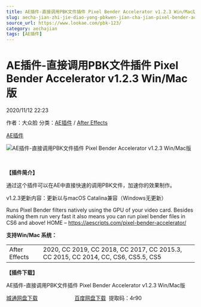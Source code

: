 ```yaml
---
title: AE插件-直接调用PBK文件插件 Pixel Bender Accelerator v1.2.3 Win/Mac版
slug: aecha-jian-zhi-jie-diao-yong-pbkwen-jian-cha-jian-pixel-bender-accelerator-v1-2-3-win-macban
source_url: https://www.lookae.com/pbk-123/
category: aechajian
tags: [AE插件]
---
```

# AE插件-直接调用PBK文件插件 Pixel Bender Accelerator v1.2.3 Win/Mac版

2020/11/12 22:23

作者：大众脸
分类：[AE插件](https://www.lookae.com/after-effects/aechajian/) / [After Effects](https://www.lookae.com/after-effects/)

[AE插件](https://www.lookae.com/tag/ae%e6%8f%92%e4%bb%b6/)

![AE插件-直接调用PBK文件插件 Pixel Bender Accelerator v1.2.3 Win/Mac版](https://www.lookae.com/wp-content/uploads/2019/06/Pixel-Bender-Accelerator.jpg "AE插件-直接调用PBK文件插件 Pixel Bender Accelerator v1.2.3 Win/Mac版-LookAE.com")

[﻿﻿﻿](https://cloud.video.taobao.com//play/u/705956171/p/1/e/6/t/1/50056360474.mp4)

**【插件简介】**

通过这个插件可以在AE中直接快速的调用PBK文件，加速你的效果制作。

v1.2.3更新内容：更新以与macOS Catalina兼容（Windows无更新）

Runs Pixel Bender filters natively using the GPU of your video card. Besides making them run very fast it also means you can run pixel bender files in CS6 and above! HOME – https://aescripts.com/pixel-bender-accelerator/

**支持Win/Mac 系统：**

|  |  |
| --- | --- |
| After Effects | 2020, CC 2019, CC 2018, CC 2017, CC 2015.3, CC 2015, CC 2014, CC, CS6, CS5.5, CS5 |

**【插件下载】**

AE插件-直接调用PBK文件插件 Pixel Bender Accelerator v1.2.3 Win/Mac版

[城通网盘下载](https://089u.com/file/680462-470825767)                         [百度网盘下载](https://pan.baidu.com/s/1CG2IaRaHDnSja1PFj91-Cg)  提取码：4r90
